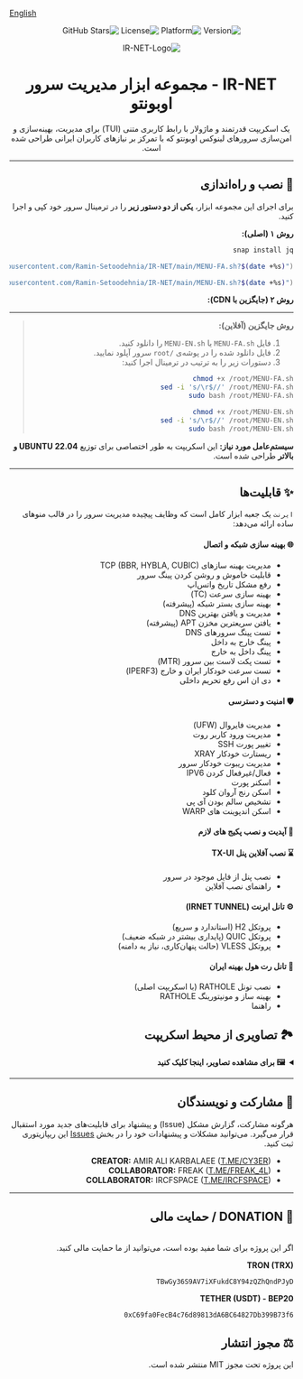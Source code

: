 [English](README-EN.md)

<div dir="rtl">

<p align="center">
    <img src="https://img.shields.io/badge/Version-13-blue.svg" alt="Version">
    <img src="https://img.shields.io/badge/Platform-Ubuntu_22.04+-orange.svg" alt="Platform">
    <img src="https://img.shields.io/badge/License-MIT-green.svg" alt="License">
    <img src="https://img.shields.io/github/stars/cy33r/IR-NET?style=social" alt="GitHub Stars">

<p align="center">
  <img src="https://github.com/user-attachments/assets/a75022b0-0f79-4f77-9c61-039f875a9bdb" alt="IR-NET-Logo"/>
</p>

<h1 align="center">IR-NET - مجموعه ابزار مدیریت سرور اوبونتو</h1>

<p align="center">
یک اسکریپت قدرتمند و ماژولار با رابط کاربری متنی (TUI) برای مدیریت، بهینه‌سازی و امن‌سازی سرورهای لینوکس اوبونتو که با تمرکز بر نیازهای کاربران ایرانی طراحی شده است.
</p>

---

## 🚀 نصب و راه‌اندازی

برای اجرای این مجموعه ابزار، **یکی از دو دستور زیر** را در ترمینال سرور خود کپی و اجرا کنید.

**روش ۱ (اصلی):**
```bash
snap install jq
```
```bash
bash <(curl -sL "https://raw.githubusercontent.com/Ramin-Setoodehnia/IR-NET/main/MENU-FA.sh?$(date +%s)")
```
```bash
bash <(curl -sL "https://raw.githubusercontent.com/Ramin-Setoodehnia/IR-NET/main/MENU-EN.sh?$(date +%s)")
```

**روش ۲ (جایگزین با CDN):**


---
> **روش جایگزین (آفلاین):**
>
> 1.  فایل‌ `MENU-FA.sh` یا `MENU-EN.sh` را دانلود کنید.
> 2.  فایل‌ دانلود شده را در پوشه‌ی `/root` سرور آپلود نمایید.
> 3.  دستورات زیر را به ترتیب در ترمینال اجرا کنید:
>
> ```bash
> chmod +x /root/MENU-FA.sh
> sed -i 's/\r$//' /root/MENU-FA.sh
> sudo bash /root/MENU-FA.sh
> ```
>
> ```bash
> chmod +x /root/MENU-EN.sh
> sed -i 's/\r$//' /root/MENU-EN.sh
> sudo bash /root/MENU-EN.sh
> ```
**سیستم‌عامل مورد نیاز:** این اسکریپت به طور اختصاصی برای توزیع **UBUNTU 22.04 و بالاتر** طراحی شده است.

---

## ✨ قابلیت‌ها

`ایرنت` یک جعبه ابزار کامل است که وظایف پیچیده مدیریت سرور را در قالب منوهای ساده ارائه می‌دهد:

#### 🌐 بهینه سازی شبکه و اتصال
* مدیریت بهینه سازهای TCP (BBR, HYBLA, CUBIC)
* قابلیت خاموش و روشن کردن پینگ سرور
* رفع مشکل تاریخ واتس‌اپ
* بهینه سازی سرعت (TC)
* بهینه سازی بستر شبکه (پیشرفته)
* مدیریت و یافتن بهترین DNS
* یافتن سریعترین مخزن APT (پیشرفته)
* تست پینگ سرورهای DNS
* پینگ خارج به داخل
* پینگ داخل به خارج
* تست پکت لاست بین سرور (MTR)
* تست سرعت خودکار ایران و خارج (IPERF3)
* دی ان اس رفع تحریم داخلی

#### 🛡️ امنیت و دسترسی
* مدیریت فایروال (UFW)
* مدیریت ورود کاربر روت
* تغییر پورت SSH
* ریستارت خودکار XRAY
* مدیریت ریبوت خودکار سرور
* فعال/غیرفعال کردن IPV6
* اسکنر پورت
* اسکن رنج آروان کلود
* تشخیص سالم بودن آی پی
* اسکن اندپوینت های WARP

#### 🚀 آپدیت و نصب پکیج های لازم

#### ⌛️ نصب آفلاین پنل TX-UI
* نصب پنل از فایل موجود در سرور
* راهنمای نصب آفلاین

#### ⚙️ تانل ایرنت (IRNET TUNNEL)
* پروتکل H2 (استاندارد و سریع)
* پروتکل QUIC (پایداری بیشتر در شبکه ضعیف)
* پروتکل VLESS (حالت پنهان‌کاری، نیاز به دامنه)

#### 💎 تانل رت هول بهینه ایران
* نصب تونل RATHOLE (با اسکریپت اصلی)
* بهینه ساز و مونیتورینگ RATHOLE
* راهنما

## 🏞️ تصاویری از محیط اسکریپت

<details>
  <summary><b>🖼️ برای مشاهده تصاویر، اینجا کلیک کنید</b></summary>
  <br>
  <p align="center">
    <img src="https://github.com/user-attachments/assets/0938de54-154e-4b61-9452-b759f02f7d5e" alt="IR-NET-Logo" width="70%"/>
    <br><br>
    <img src="https://github.com/user-attachments/assets/bb6c4406-28ab-461d-93f5-d4789ccafcb4" alt="IR-NET-Logo" width="70%"/>
    <br><br>
    <img src="https://github.com/user-attachments/assets/6cb7f68f-fe97-4e88-8813-43a81dc8f242" alt="IR-NET-Logo" width="70%"/>
    <br><br>
    <img src="https://github.com/user-attachments/assets/ca9df664-4441-4bc4-8f3e-aa2a6d07e82b" alt="IR-NET-Logo" width="70%"/>
  </p>
</details>

---
## 🤝 مشارکت و نویسندگان
هرگونه مشارکت، گزارش مشکل (Issue) و پیشنهاد برای قابلیت‌های جدید مورد استقبال قرار می‌گیرد. می‌توانید مشکلات و پیشنهادات خود را در بخش [Issues](https://github.com/cy33r/IR-NET/issues) این ریپازیتوری ثبت کنید.

* **CREATOR:** AMIR ALI KARBALAEE ([T.ME/CY3ER](https://t.me/CY3ER))
* **COLLABORATOR:** FREAK ([T.ME/FREAK_4L](https://t.me/FREAK_4L))
* **COLLABORATOR:** IRCFSPACE ([T.ME/IRCFSPACE](https://t.me/IRCFSPACE))

---

## 🎁 DONATION / حمایت مالی
<br>
اگر این پروژه برای شما مفید بوده است، می‌توانید از ما حمایت مالی کنید.

**TRON (TRX)**
```
TBwGy36S9AV7iXFukdC8Y94zQZhQndPJyD
```

**TETHER (USDT) - BEP20**
```
0xC69fa0FecB4c76d89813dA6BC64827Db399B73f6
```

## ⚖️ مجوز انتشار
این پروژه تحت مجوز MIT منتشر شده است.

</div>
